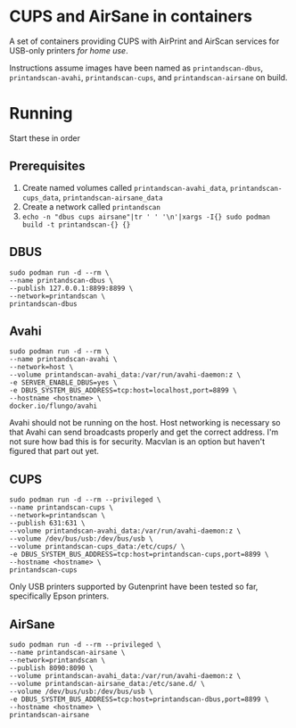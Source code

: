 # CUPS and AirSane in containers

A set of containers providing CUPS with AirPrint and AirScan services for
USB-only printers *for home use*.

Instructions assume images have been named as `printandscan-dbus`,
`printandscan-avahi`, `printandscan-cups`, and `printandscan-airsane` on build.

# Running

Start these in order

## Prerequisites

1. Create named volumes called `printandscan-avahi_data`,
   `printandscan-cups_data`, `printandscan-airsane_data`
2. Create a network called `printandscan`
3. `echo -n "dbus cups airsane"|tr ' ' '\n'|xargs -I{} sudo podman build -t printandscan-{} {}`

## DBUS

```
sudo podman run -d --rm \
--name printandscan-dbus \
--publish 127.0.0.1:8899:8899 \
--network=printandscan \
printandscan-dbus
```

## Avahi

```
sudo podman run -d --rm \
--name printandscan-avahi \
--network=host \
--volume printandscan-avahi_data:/var/run/avahi-daemon:z \
-e SERVER_ENABLE_DBUS=yes \
-e DBUS_SYSTEM_BUS_ADDRESS=tcp:host=localhost,port=8899 \
--hostname <hostname> \
docker.io/flungo/avahi
```

Avahi should not be running on the host. Host networking is necessary so that
Avahi can send broadcasts properly and get the correct address. I'm not sure how
bad this is for security. Macvlan is an option but haven't figured that part
out yet.

## CUPS

```
sudo podman run -d --rm --privileged \
--name printandscan-cups \
--network=printandscan \
--publish 631:631 \
--volume printandscan-avahi_data:/var/run/avahi-daemon:z \
--volume /dev/bus/usb:/dev/bus/usb \
--volume printandscan-cups_data:/etc/cups/ \
-e DBUS_SYSTEM_BUS_ADDRESS=tcp:host=printandscan-cups,port=8899 \
--hostname <hostname> \
printandscan-cups
```

Only USB printers supported by Gutenprint have been tested so far, specifically
Epson printers.

## AirSane

```
sudo podman run -d --rm --privileged \
--name printandscan-airsane \
--network=printandscan \
--publish 8090:8090 \
--volume printandscan-avahi_data:/var/run/avahi-daemon:z \
--volume printandscan-airsane_data:/etc/sane.d/ \
--volume /dev/bus/usb:/dev/bus/usb \
-e DBUS_SYSTEM_BUS_ADDRESS=tcp:host=printandscan-dbus,port=8899 \
--hostname <hostname> \
printandscan-airsane
```
